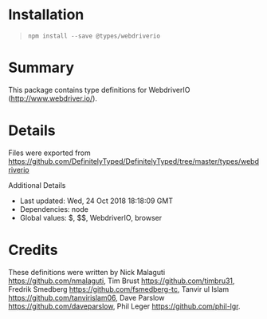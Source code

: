 # Installation
> `npm install --save @types/webdriverio`

# Summary
This package contains type definitions for WebdriverIO (http://www.webdriver.io/).

# Details
Files were exported from https://github.com/DefinitelyTyped/DefinitelyTyped/tree/master/types/webdriverio

Additional Details
 * Last updated: Wed, 24 Oct 2018 18:18:09 GMT
 * Dependencies: node
 * Global values: $, $$, WebdriverIO, browser

# Credits
These definitions were written by Nick Malaguti <https://github.com/nmalaguti>, Tim Brust <https://github.com/timbru31>, Fredrik Smedberg <https://github.com/fsmedberg-tc>, Tanvir ul Islam <https://github.com/tanvirislam06>, Dave Parslow <https://github.com/daveparslow>, Phil Leger <https://github.com/phil-lgr>.

